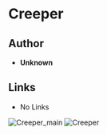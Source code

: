 <detail>

# Creeper  
  
>
  
## Author 
- **Unknown** 

## Links
- No Links

![Creeper_main](https://github.com/masato462/Minicraft-Rebuild-and-Mod-Archives/blob/master/minicraft_archives/Minicraft%20Mods/Celeixen/screenshot/Celeixen-main.png)
![Creeper](https://github.com/masato462/Minicraft-Rebuild-and-Mod-Archives/blob/master/minicraft_archives/Minicraft%20Mods/Creeper/screenshot/Creeper.png)
</detail>
<p>

<detail>
